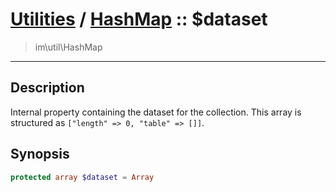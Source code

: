 # [Utilities](util.md) / [HashMap](util-HashMap.md) :: $dataset
 > im\util\HashMap
____

## Description
Internal property containing the dataset for the collection.
This array is structured as `["length" => 0, "table" => []]`.

## Synopsis
```php
protected array $dataset = Array
```
